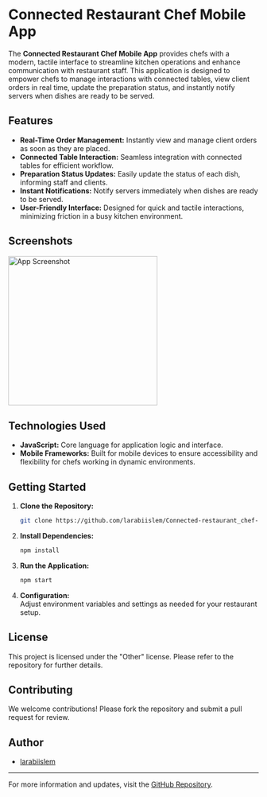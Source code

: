 # Connected Restaurant Chef Mobile App

The **Connected Restaurant Chef Mobile App** provides chefs with a modern, tactile interface to streamline kitchen operations and enhance communication with restaurant staff. This application is designed to empower chefs to manage interactions with connected tables, view client orders in real time, update the preparation status, and instantly notify servers when dishes are ready to be served.

## Features

- **Real-Time Order Management:** Instantly view and manage client orders as soon as they are placed.
- **Connected Table Interaction:** Seamless integration with connected tables for efficient workflow.
- **Preparation Status Updates:** Easily update the status of each dish, informing staff and clients.
- **Instant Notifications:** Notify servers immediately when dishes are ready to be served.
- **User-Friendly Interface:** Designed for quick and tactile interactions, minimizing friction in a busy kitchen environment.

## Screenshots

<img src="images/IMG_4438.png" alt="App Screenshot" width="300">

## Technologies Used

- **JavaScript:** Core language for application logic and interface.
- **Mobile Frameworks:** Built for mobile devices to ensure accessibility and flexibility for chefs working in dynamic environments.

## Getting Started

1. **Clone the Repository:**
   ```bash
   git clone https://github.com/larabiislem/Connected-restaurant_chef-mobile-app.git
   ```
2. **Install Dependencies:**
   ```bash
   npm install
   ```
3. **Run the Application:**
   ```bash
   npm start
   ```
4. **Configuration:**  
   Adjust environment variables and settings as needed for your restaurant setup.

## License

This project is licensed under the "Other" license. Please refer to the repository for further details.

## Contributing

We welcome contributions! Please fork the repository and submit a pull request for review.

## Author

- [larabiislem](https://github.com/larabiislem)

---

For more information and updates, visit the [GitHub Repository](https://github.com/larabiislem/Connected-restaurant_chef-mobile-app).
